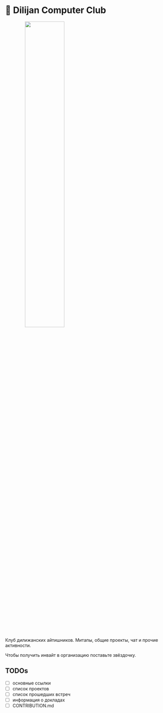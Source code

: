 # 🤖 Dilijan Computer Club

<div width="100%">
  <img src="https://user-images.githubusercontent.com/20739202/176994331-7c296178-4c14-4786-8314-653be8aaa466.png" width="50%" style="text-align: center; margin: 0 auto;"/>
</div>

Клуб дилижанских айтишников. Митапы, общие проекты, чат и прочие активности.

Чтобы получить инвайт в организацию поставьте звёздочку.

## TODOs
- [ ] основные ссылки
- [ ] список проектов
- [ ] список прошедших встреч
- [ ] информация о докладах
- [ ] CONTRIBUTION.md
